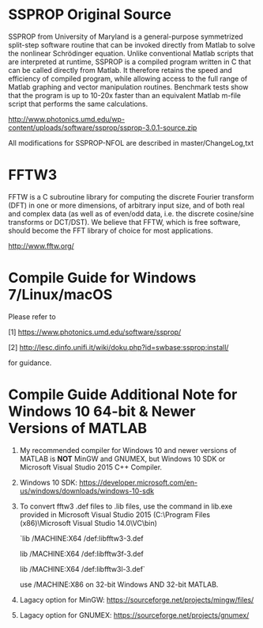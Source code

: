 # SSPROP Original Source
SSPROP from University of Maryland is a general-purpose symmetrized split-step software routine that can be invoked directly from Matlab to solve the nonlinear Schrödinger equation. Unlike conventional Matlab scripts that are interpreted at runtime, SSPROP is a compiled program written in C that can be called directly from Matlab. It therefore retains the speed and efficiency of compiled program, while allowing access to the full range of Matlab graphing and vector manipulation routines. Benchmark tests show that the program is up to 10-20x faster than an equivalent Matlab m-file script that performs the same calculations.

http://www.photonics.umd.edu/wp-content/uploads/software/ssprop/ssprop-3.0.1-source.zip

All modifications for SSPROP-NFOL are described in master/ChangeLog,txt

# FFTW3
FFTW is a C subroutine library for computing the discrete Fourier transform (DFT) in one or more dimensions, of arbitrary input size, and of both real and complex data (as well as of even/odd data, i.e. the discrete cosine/sine transforms or DCT/DST). We believe that FFTW, which is free software, should become the FFT library of choice for most applications.

http://www.fftw.org/

# Compile Guide for Windows 7/Linux/macOS

Please refer to

[1] https://www.photonics.umd.edu/software/ssprop/

[2] http://lesc.dinfo.unifi.it/wiki/doku.php?id=swbase:ssprop:install/

for guidance.

# Compile Guide Additional Note for Windows 10 64-bit & Newer Versions of MATLAB
1. My recommended compiler for Windows 10 and newer versions of MATLAB is **NOT** MinGW and GNUMEX, but Windows 10 SDK or Microsoft Visual Studio 2015 C++ Compiler.

2. Windows 10 SDK: https://developer.microsoft.com/en-us/windows/downloads/windows-10-sdk

3. To convert fftw3 .def files to .lib files, use the command in lib.exe provided in Microsoft Visual Studio 2015 (C:\Program Files (x86)\Microsoft Visual Studio 14.0\VC\bin)

    `lib /MACHINE:X64 /def:libfftw3-3.def
  
    lib /MACHINE:X64 /def:libfftw3f-3.def
  
    lib /MACHINE:X64 /def:libfftw3l-3.def`
  
   use /MACHINE:X86 on 32-bit Windows AND 32-bit MATLAB.

4. Lagacy option for MinGW: https://sourceforge.net/projects/mingw/files/

5. Lagacy option for GNUMEX: https://sourceforge.net/projects/gnumex/
